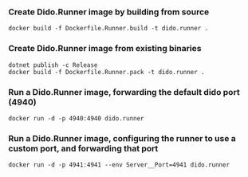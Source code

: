### Create Dido.Runner image by building from source
` docker build -f Dockerfile.Runner.build -t dido.runner . `

### Create Dido.Runner image from existing binaries
```
dotnet publish -c Release
docker build -f Dockerfile.Runner.pack -t dido.runner . 
```

### Run a Dido.Runner image, forwarding the default dido port (4940)
` docker run -d -p 4940:4940 dido.runner ` 

### Run a Dido.Runner image, configuring the runner to use a custom port, and forwarding that port
` docker run -d -p 4941:4941 --env Server__Port=4941 dido.runner ` 

